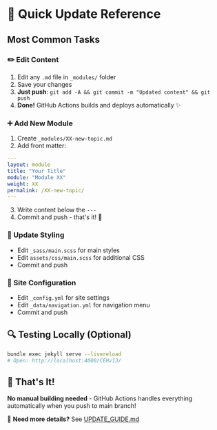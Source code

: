 # 🚀 Quick Update Reference

## Most Common Tasks

### ✏️ Edit Content
1. Edit any `.md` file in `_modules/` folder
2. Save your changes  
3. **Just push**: `git add -A && git commit -m "Updated content" && git push`
4. **Done!** GitHub Actions builds and deploys automatically ✨

### ➕ Add New Module
1. Create `_modules/XX-new-topic.md`
2. Add front matter:
```yaml
---
layout: module
title: "Your Title"
module: "Module XX" 
weight: XX
permalink: /XX-new-topic/
---
```
3. Write content below the `---`
4. Commit and push - that's it! 🎉

### 🎨 Update Styling
- Edit `_sass/main.scss` for main styles
- Edit `assets/css/main.scss` for additional CSS
- Commit and push

### 🔧 Site Configuration  
- Edit `_config.yml` for site settings
- Edit `_data/navigation.yml` for navigation menu
- Commit and push

## 🔍 Testing Locally (Optional)
```bash
bundle exec jekyll serve --livereload
# Open: http://localhost:4000/CEHv13/
```

## 🎯 That's It!
**No manual building needed** - GitHub Actions handles everything automatically when you push to main branch!

📖 **Need more details?** See [UPDATE_GUIDE.md](UPDATE_GUIDE.md)